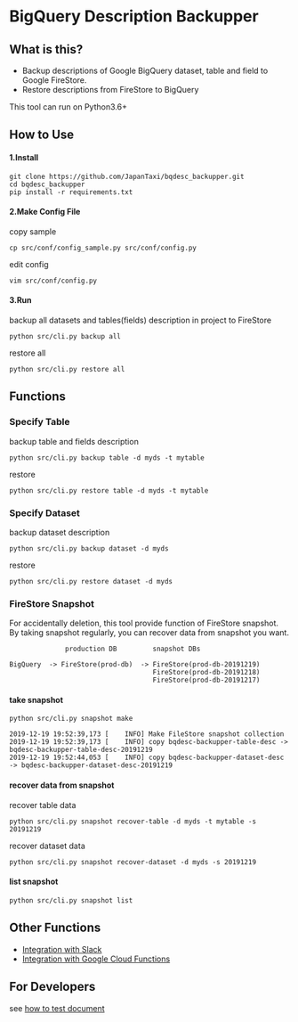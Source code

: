 # BigQuery Description Backupper

## What is this?

- Backup descriptions of Google BigQuery dataset, table and field to Google FireStore.
- Restore descriptions from FireStore to BigQuery

This tool can run on Python3.6+

## How to Use

#### 1.Install

```
git clone https://github.com/JapanTaxi/bqdesc_backupper.git
cd bqdesc_backupper
pip install -r requirements.txt
```

#### 2.Make Config File

copy sample

```
cp src/conf/config_sample.py src/conf/config.py
```

edit config

```
vim src/conf/config.py
```

#### 3.Run

backup all datasets and tables(fields) description in project to FireStore

```
python src/cli.py backup all
```

restore all

```
python src/cli.py restore all
```


## Functions

### Specify Table

backup table and fields description

```
python src/cli.py backup table -d myds -t mytable
```

restore 

```
python src/cli.py restore table -d myds -t mytable
```

### Specify Dataset

backup dataset description 

```
python src/cli.py backup dataset -d myds
```

restore 

```
python src/cli.py restore dataset -d myds
```

### FireStore Snapshot

For accidentally deletion, this tool provide function of FireStore snapshot.
By taking snapshot regularly, you can recover data from snapshot you want.


```
              production DB         snapshot DBs
                                    
BigQuery  -> FireStore(prod-db)  -> FireStore(prod-db-20191219)
                                    FireStore(prod-db-20191218)
                                    FireStore(prod-db-20191217)
```

#### take snapshot

```
python src/cli.py snapshot make
```

```
2019-12-19 19:52:39,173 [    INFO] Make FileStore snapshot collection
2019-12-19 19:52:39,173 [    INFO] copy bqdesc-backupper-table-desc -> bqdesc-backupper-table-desc-20191219
2019-12-19 19:52:44,053 [    INFO] copy bqdesc-backupper-dataset-desc -> bqdesc-backupper-dataset-desc-20191219
```


#### recover data from snapshot

recover table data

```
python src/cli.py snapshot recover-table -d myds -t mytable -s 20191219
```

recover dataset data

```
python src/cli.py snapshot recover-dataset -d myds -s 20191219
```


#### list snapshot

```
python src/cli.py snapshot list
```

## Other Functions

* [Integration with Slack](doc/SLACK.md)
* [Integration with Google Cloud Functions](doc/CLOUD_FUNCTIONS.md)

## For Developers

see [how to test document](test/HOW_TO_TEST.md)
